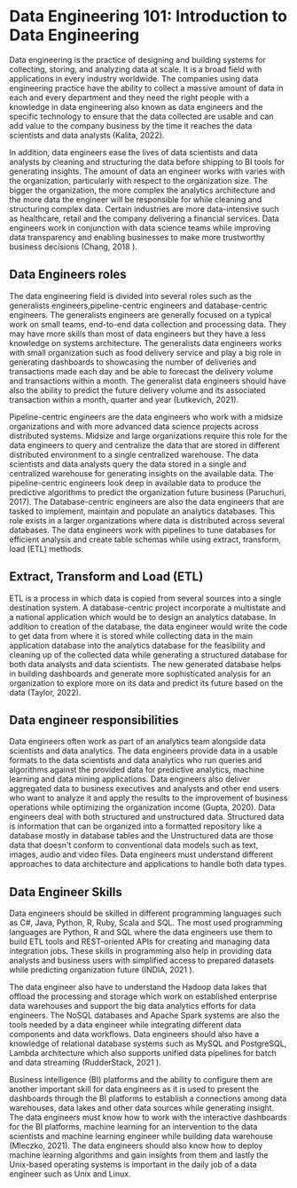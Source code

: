 # Data Engineering 101: Introduction to Data Engineering

Data engineering is the practice of designing and building systems for collecting, storing, and analyzing data at scale. It is a broad field with applications in every industry worldwide. The companies using data engineering practice have the ability to collect a massive amount of data in each and every department and they need the right people with a knowledge in data engineering also known as data engineers and the specific technology to ensure that the data collected are usable and can add value to the company business by the time it reaches the data scientists and data analysts (Kalita, 2022). 

In addition, data engineers ease the lives of data scientists and data analysts by cleaning and structuring the data before shipping to BI tools for generating insights. The amount of data an engineer works with varies with the organization, particularly with respect to the organization size. The bigger the organization, the more complex the analytics architecture and the more data the engineer will be responsible for while cleaning and structuring complex data. Certain industries are more data-intensive such as healthcare, retail and the company delivering a financial services. Data engineers work in conjunction with data science teams while improving data transparency and enabling businesses to make more trustworthy business decisions (Chang, 2018 ).

## Data Engineers roles

The data engineering field is divided into several roles such as the generalists engineers,pipeline-centric engineers and database-centric engineers. The generalists engineers are generally focused on a typical work on small teams, end-to-end data collection and processing data. They may have more skills than most of data engineers but they have a less knowledge on systems architecture. The generalists data engineers works with small organization such as food delivery service and play a big role in generating dashboards to showcasing the number of deliveries and transactions made each day and be able to forecast the delivery volume and transactions within a month. The generalist data engineers should have also the ability to predict the future delivery volume and its associated transaction within a month, quarter and year (Lutkevich, 2021).

Pipeline-centric engineers are the data engineers who work with a midsize organizations and with more advanced data science projects across distributed systems. Midsize and large organizations require this role for the data engineers to query and centralize the data that are stored in different distributed environment to a single centralized warehouse. The data scientists and data analysts query the data stored in a single and centralized warehouse for generating insights on the available data. The pipeline-centric engineers look deep in available data to produce the predictive algorithms to predict the organization future business (Paruchuri, 2017). 
The Database-centric engineers are also the data engineers that are tasked to implement, maintain and populate an analytics databases. This role exists in a larger organizations where data is distributed across several databases. The data engineers work with pipelines to tune databases for efficient analysis and create table schemas while using extract, transform, load (ETL) methods.

## Extract, Transform and Load (ETL)

ETL is a process in which data is copied from several sources into a single destination system. A database-centric project incorporate a multistate and a national application which would be to design an analytics database. In addition to creation of the database, the data engineer would write the code to get data from where it is stored while collecting data in the main application database into the analytics database for the feasibility and cleaning up of the collected data while generating a structured database for both data analysts and data scientists. The new generated database helps in building dashboards and generate more sophisticated analysis for an organization to explore more on its data and predict its future based on the data (Taylor, 2022).

## Data engineer responsibilities
Data engineers often work as part of an analytics team alongside data scientists and data analytics. The data engineers provide data in a usable formats to the data scientists and data analytics who run queries and algorithms against the provided data for predictive analytics, machine learning and data mining applications. Data engineers also deliver aggregated data to business executives and analysts and other end users who want to analyze it and apply the results to the  improvement of  business operations while optimizing the organization income (Gupta, 2020).
Data engineers deal with both structured and unstructured data. Structured data is information that can be organized into a formatted repository like a database mostly in database tables and the Unstructured data are those data that doesn't conform to conventional data models such as text, images, audio and video files. Data engineers must understand different approaches to data architecture and applications to handle both data types. 

## Data Engineer Skills

Data engineers should be skilled in different programming languages such as C#, Java, Python, R, Ruby, Scala and SQL. The most used programming languages are Python, R and SQL where the data engineers use them to build ETL tools and REST-oriented APIs for creating and managing data integration jobs. These skills in programming also help in providing data analysts and business users with simplified access to prepared datasets while predicting organization future (INDIA, 2021 ). 

The data engineer also have to understand the Hadoop data lakes that offload the processing and storage which work on established enterprise data warehouses and support the big data analytics efforts for data engineers. The NoSQL databases and Apache Spark systems are also the tools needed by a data engineer while integrating different data components and data workflows. Data engineers should also have a knowledge of relational database systems such as MySQL and PostgreSQL, Lambda architecture which also supports unified data pipelines for batch and data streaming (RudderStack, 2021 ).

Business intelligence (BI) platforms and the ability to configure them are another important skill for data engineers as it is used to present the dashboards through the BI platforms to establish a  connections among data warehouses, data lakes and other data sources while generating insight. The data engineers must know how to work with the interactive dashboards for the BI platforms, machine learning for an intervention to the data scientists and machine learning engineer while building data warehouse (Mleczko, 2021). The data engineers should also know how to deploy machine learning algorithms and gain insights from them and lastly the Unix-based operating systems is important in the daily job of a data engineer such as Unix and Linux.

